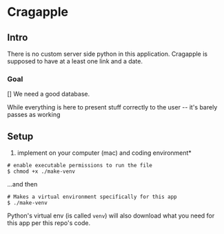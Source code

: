 
# Cragapple

## Intro
There is no custom server side python in this application.  Cragapple is supposed to have at a least one link and a date.

### Goal
[] We need a good database.  

While everything is here to present stuff correctly to the user -- it's barely passes as working


## Setup

1. implement on your computer (mac) and coding environment*


```
# enable executable permissions to run the file
$ chmod +x ./make-venv
```

...and then

```
# Makes a virtual environment specifically for this app
$ ./make-venv
```

Python's virtual env (is called `venv`) will also download what you need for this app per this repo's code.


